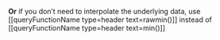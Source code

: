 
**Or** if you don’t need to interpolate the underlying data,
use [[queryFunctionName type=header text=rawmin()]] instead of [[queryFunctionName type=header text=min()]]
